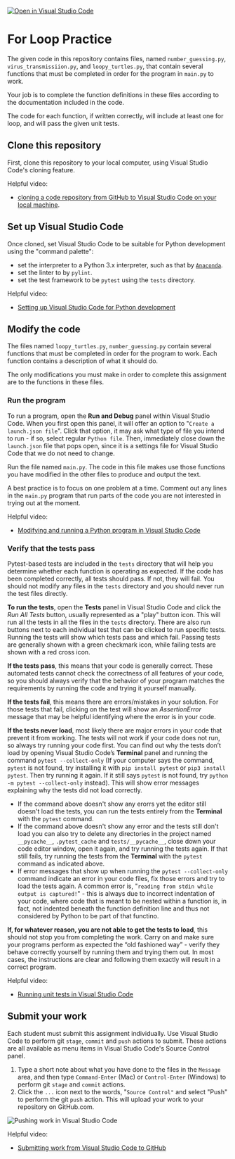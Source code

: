 [![Open in Visual Studio Code](https://classroom.github.com/assets/open-in-vscode-2e0aaae1b6195c2367325f4f02e2d04e9abb55f0b24a779b69b11b9e10269abc.svg)](https://classroom.github.com/online_ide?assignment_repo_id=15284586&assignment_repo_type=AssignmentRepo)
# For Loop Practice

The given code in this repository contains files, named `number_guessing.py`, `virus_transmissiion.py`, and `loopy_turtles.py`, that contain several functions that must be completed in order for the program in `main.py` to work.

Your job is to complete the function definitions in these files according to the documentation included in the code.

The code for each function, if written correctly, will include at least one for loop, and will pass the given unit tests.

## Clone this repository

First, clone this repository to your local computer, using Visual Studio Code's cloning feature.

Helpful video:

- [cloning a code repository from GitHub to Visual Studio Code on your local machine](https://www.youtube.com/watch?v=Xyr3cU5FhSQ&list=PL-DdwrWUDZnMCYaUqegGMPKDVJcPn-QJm&index=5).

## Set up Visual Studio Code

Once cloned, set Visual Studio Code to be suitable for Python development using the "command palette":

- set the interpreter to a Python 3.x interpreter, such as that by [`Anaconda`](https://www.anaconda.com/).
- set the linter to by `pylint`.
- set the test framework to be `pytest` using the `tests` directory.

Helpful video:

- [Setting up Visual Studio Code for Python development](https://www.youtube.com/watch?v=iYhplpI-79Y&list=PL-DdwrWUDZnMCYaUqegGMPKDVJcPn-QJm&index=4)

## Modify the code

The files named `loopy_turtles.py`, `number_guessing.py` contain several functions that must be completed in order for the program to work. Each function contains a description of what it should do.

The only modifications you must make in order to complete this assignment are to the functions in these files.

### Run the program

To run a program, open the **Run and Debug** panel within Visual Studio Code. When you first open this panel, it will offer an option to "`Create a launch.json file`". Click that option, it may ask what type of file you intend to run - if so, select regular `Python file`. Then, immediately close down the `launch.json` file that pops open, since it is a settings file for Visual Studio Code that we do not need to change.

Run the file named `main.py`. The code in this file makes use those functions you have modified in the other files to produce and output the text.

A best practice is to focus on one problem at a time. Comment out any lines in the `main.py` program that run parts of the code you are not interested in trying out at the moment.

Helpful video:

- [Modifying and running a Python program in Visual Studio Code](https://www.youtube.com/watch?v=itXffzwRLaE&list=PL-DdwrWUDZnMCYaUqegGMPKDVJcPn-QJm&index=3)

### Verify that the tests pass

Pytest-based tests are included in the `tests` directory that will help you determine whether each function is operating as expected. If the code has been completed correctly, all tests should pass. If not, they will fail. You should not modify any files in the `tests` directory and you should never run the test files directly.

**To run the tests**, open the **Tests** panel in Visual Studio Code and click the _Run All Tests_ button, usually represented as a "play" button icon. This will run all the tests in all the files in the `tests` directory. There are also run buttons next to each individual test that can be clicked to run specific tests. Running the tests will show which tests pass and which fail. Passing tests are generally shown with a green checkmark icon, while failing tests are shown with a red cross icon.

**If the tests pass**, this means that your code is generally correct. These automated tests cannot check the correctness of all features of your code, so you should always verify that the behavior of your program matches the requirements by running the code and trying it yourself manually.

**If the tests fail**, this means there are errors/mistakes in your solution. For those tests that fail, clicking on the test will show an _AssertionError_ message that may be helpful identifying where the error is in your code.

**If the tests never load**, most likely there are major errors in your code that prevent it from working. The tests will not work if your code does not run, so always try running your code first. You can find out why the tests don’t load by opening Visual Studio Code’s **Terminal** panel and running the command `pytest --collect-only` (If your computer says the command, `pytest` is not found, try installing it with `pip install pytest` or `pip3 install pytest`. Then try running it again. If it still says `pytest` is not found, try `python -m pytest --collect-only` instead). This will show error messages explaining why the tests did not load correctly.

- If the command above doesn't show any erorrs yet the editor still doesn't load the tests, you can run the tests entirely from the **Terminal** with the `pytest` command.
- If the command above doesn't show any error and the tests still don't load you can also try to delete any directories in the project named `__pycache__`, `.pytest_cache` and `tests/__pycache__`, close down your code editor window, open it again, and try running the tests again. If that still fails, try running the tests from the **Terminal** with the `pytest` command as indicated above.
- If error messages that show up when running the `pytest --collect-only` command indicate an error in your code files, fix those errors and try to load the tests again. A common error is, "`reading from stdin while output is captured!`" - this is always due to incorrect indentation of your code, where code that is meant to be nested within a function is, in fact, not indented beneath the function definition line and thus not considered by Python to be part of that functino.

**If, for whatever reason, you are not able to get the tests to load**, this should not stop you from completing the work. Carry on and make sure your programs perform as expected the “old fashioned way” - verify they behave correctly yourself by running them and trying them out. In most cases, the instructions are clear and following them exactly will result in a correct program.

Helpful video:

- [Running unit tests in Visual Studio Code](https://www.youtube.com/watch?v=FCICe3Tua2g&list=PL-DdwrWUDZnMCYaUqegGMPKDVJcPn-QJm&index=2)

## Submit your work

Each student must submit this assignment individually. Use Visual Studio Code to perform git `stage`, `commit` and `push` actions to submit. These actions are all available as menu items in Visual Studio Code's Source Control panel.

1. Type a short note about what you have done to the files in the `Message` area, and then type `Command-Enter` (Mac) or `Control-Enter` (Windows) to perform git `stage` and `commit` actions.
1. Click the `...` icon next to the words, "`Source Control"` and select "Push" to perform the git `push` action. This will upload your work to your repository on GitHub.com.

![Pushing work in Visual Studio Code](./images/vscode_stage_commit_push.png)

Helpful video:

- [Submitting work from Visual Studio Code to GitHub](https://www.youtube.com/watch?v=ePIOee1D8Js&list=PL-DdwrWUDZnMCYaUqegGMPKDVJcPn-QJm&index=1)
